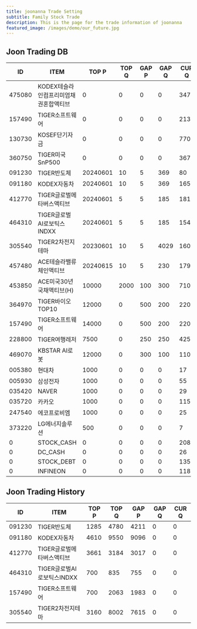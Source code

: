 ```yaml
---
title: joonanna Trade Setting
subtitle: Family Stock Trade
description: This is the page for the trade information of joonanna
featured_image: /images/demo/our_future.jpg
---
```


## Joon Trading DB

|ID|ITEM |TOP P|TOP Q|GAP P|GAP Q|CUR Q|SELLQ|SELL|BUY|
|--|-----|--|--|--|--|--|--|--|--|
|475080|KODEX테슬라인컴프리미엄채권혼합액티브|0|0|0|0|347|0|0|0|
|157490|TIGER소프트웨어|0|0|0|0|2132|700|2063|1983|
|130730|KOSEF단기자금|0|0|0|0|770|0|0|0|
|360750|TIGER미국SnP500|0|0|0|0|367|0|0|0|
|091230|TIGER반도체|20240601|10|5|369|80|1285|4780|4211|
|091180|KODEX자동차|20240601|10|5|369|165|4610|9550|9096|
|412770|TIGER글로벌메타버스액티브|20240601|5|5|185|181|3661|3184|3017|
|464310|TIGER글로벌AI로보틱스INDXX|20240601|5|5|185|154|700|835|755|
|305540|TIGER2차전지테마|20230601|10|5|4029|1606|3160|8002|7615|
|457480|ACE테슬라밸류체인액티브|20240615|10|5|230|179|0|0|0|
|453850|ACE미국30년국채액티브(H)|10000|2000|100|300|7100|0|0|0|
|364970|TIGER바이오TOP10|12000|0|500|200|2200|5213|3580|3873|
|157490|TIGER소프트웨어|14000|0|500|200|2200|6434|5882|7221|
|228800|TIGER여행레저|7500|0|250|250|4250|7927|3374|3631|
|469070|KBSTAR AI로봇|12000|0|300|100|1100|50|50|52|
|005380|현대차|1000|0|0|0|17|0|0|0|
|005930|삼성전자|1000|0|0|0|55|0|0|0|
|035420|NAVER|1000|0|0|0|29|0|0|0|
|035720|카카오|1000|0|0|0|115|0|0|0|
|247540|에코프로비엠|1000|0|0|0|25|0|0|0|
|373220|LG에너지솔루션|500|0|0|0|7|0|0|0|
|0|STOCK_CASH|0|0|0|0|208|0|0|0|
|0|DC_CASH|0|0|0|0|26|0|0|0|
|0|STOCK_DEBT|0|0|0|0|1355|0|0|0|
|0|INFINEON|0|0|0|0|1184|0|0|0|


## Joon Trading History

|ID|ITEM |TOP P|TOP Q|GAP P|GAP Q|CUR Q|
|--|-----|--|--|--|--|--|
|091230|TIGER반도체|1285|4780|4211|0|0|
|091180|KODEX자동차|4610|9550|9096|0|0|
|412770|TIGER글로벌메타버스액티브|3661|3184|3017|0|0| 
|464310|TIGER글로벌AI로보틱스INDXX|700|835|755|0|0|
|157490|TIGER소프트웨어|700|2063|1983|0|0|
|305540|TIGER2차전지테마|3160|8002|7615|0|0|
